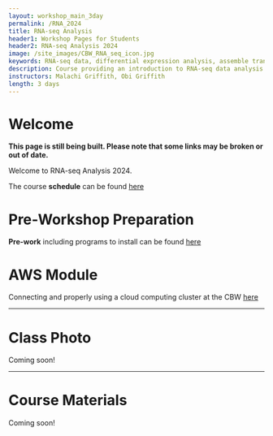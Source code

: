 ```yaml
---
layout: workshop_main_3day
permalink: /RNA_2024
title: RNA-seq Analysis
header1: Workshop Pages for Students
header2: RNA-seq Analysis 2024
image: /site_images/CBW_RNA_seq_icon.jpg
keywords: RNA-seq data, differential expression analysis, assemble transcripts
description: Course providing an introduction to RNA-seq data analysis followed by integrated tutorials demonstrating the use of popular RNA-seq analysis packages.
instructors: Malachi Griffith, Obi Griffith
length: 3 days
---
```


# Welcome <a id="welcome"></a>

**This page is still being built. Please note that some links may be broken or out of date.**

Welcome to RNA-seq Analysis 2024.

The course **schedule** can be found [here](https://bioinformaticsdotca.github.io/RNA_2024_schedule)   

<!-- Meet your **faculty** [here]() -->

# Pre-Workshop Preparation <a id="preworkshop"></a>

**Pre-work** including programs to install can be found [here](https://forms.gle/dXRFV6VRYAvvn3dd7)

# AWS Module <a id="preworkshop"></a>

Connecting and properly using a cloud computing cluster at the CBW [here](https://bioinformaticsdotca.github.io/AWS_2024)

***

# Class Photo

Coming soon!

***

# Course Materials

Coming soon!

<!-- # Day 1 <a id="day1"></a> -->

<!-- ##  Welcome -->

<!-- *<font color="#827e9c">Nia Hughes</font>* -->

<!-- ## Module 1 -->

<!-- *<font color="#827e9c"></font>* -->

<!-- [Module 1 Lecture Slides](https://drive.google.com/file/d/14-PfnpO9_iwklblW5UzoodKjh-ZGkU8y/view?usp=drive_link)  
[Module 1 Mini-Lecture: FASTA/FASTQ/GTF](https://drive.google.com/file/d/1GLAFoz-kFppXvJfFVWUkpIpwOY20xQr5/view?usp=drive_link)  
[Module 1 Mini-Lecture: Indexing](https://drive.google.com/file/d/1bMsufuc8U1rE33Go-ju-yptRJ_xFucoh/view?usp=drive_link)   -->

<!-- ### Module 1 Lab -->
  <!-- [Introduction to Inputs](https://rnabio.org/module-01-inputs/0001/01/01/Intro_to_Inputs/)  
  [Reference Genomes](https://rnabio.org/module-01-inputs/0001/02/01/Reference_Genomes/)  
  [Annotations](https://rnabio.org/module-01-inputs/0001/03/01/Annotations/)  
  [Indexing](https://rnabio.org/module-01-inputs/0001/04/01/Indexing/)  
  [Data](https://rnabio.org/module-01-inputs/0001/05/01/RNAseq_Data/)  
  [Data QC](https://rnabio.org/module-01-inputs/0001/06/01/Pre-alignment_QC/)   -->

<!-- ## Module 2 -->

<!-- *<font color="#827e9c"></font>* -->

<!-- [Module 2 Lecture Slides](https://drive.google.com/file/d/1bNDKXMn-2D7r827tVPWuHzXQjGf5Riz3/view?usp=drive_link)  
[Module 2 Mini-Lecture: Alignment](https://drive.google.com/file/d/1Peti_cc1PFNU27fITqIN-ZVp07VXaIud/view?usp=drive_link)  
[Module 2 Mini-Lecture: Alignment vs. Assembly vs. Pseudoalignment](https://drive.google.com/file/d/17xl5-p-3GRInDrFnHk3btkgk-AqNGUbl/view?usp=drive_link)  
[Module 2 Mini-Lecture: SAM/BAM/BED file formats](https://drive.google.com/file/d/1o0JrSKn6SjyfdvoF2FnNyQDCi-a2Zoim/view?usp=drive_link)  
[Module 2 Mini-Lecture: Alignment QC](https://drive.google.com/file/d/1umG-3EygyD5-XDuERnK6lZaQ0DQ8NFw6/view?usp=drive_link)   -->

<!-- ## Module 2 Lab -->

  <!-- [Introduction to Alignment](https://rnabio.org/module-02-alignment/0002/01/01/Intro_to_Alignment/)  
  [Adapter Trim](https://rnabio.org/module-02-alignment/0002/02/01/Adapter_Trim/)  
  [Alignment](https://rnabio.org/module-02-alignment/0002/03/01/Alignment/)  
  [IGV](https://rnabio.org/module-02-alignment/0002/04/01/IGV/)  
  [Alignment Visualization](https://rnabio.org/module-02-alignment/0002/05/01/Alignment_Visualization/)  
  [Alignment QC](https://rnabio.org/module-02-alignment/0002/06/01/Alignment_QC/)   -->

<!-- ## Optional Team Assignment -->

<!-- [Team Assignment - Alignment](https://rnabio.org/module-02-alignment/0002/07/01/Team_Assignment_Alignment/) -->
<!-- * We will be completing the download and data preprocessing steps today -->

<!-- # Day 2 <a id="day2"></a> -->

<!-- ## Module 3 -->

<!-- [Module 3 Lecture Slides](https://drive.google.com/file/d/1G3HBgpvnRUXqN-kar5FMslunvXqHiArf/view?usp=drive_link)  
[Module 3 Mini-Lecture: Abundance Estimation](https://drive.google.com/file/d/1Sv4_0tXHdigLWpaaU3-epGmVtbzIilz0/view?usp=drive_link)  
[Module 3 Mini-Lecture: HTSeq](https://drive.google.com/file/d/1Jf_wyzsArIVznosXKDLhX4gYin924LXg/view?usp=drive_link)  
[Module 3 Mini-Lecture: Differential Expression](https://drive.google.com/file/d/1TGsNMdKw6OwxN-_I_Xf2-4dQwAhKbsjH/view?usp=sharing)   -->

<!-- ## Module 3 Lab -->

 <!-- [Introduction to Expression Analysis](https://rnabio.org/module-03-expression/0003/01/01/Intro_to_Expression/)  
 [Expression](https://rnabio.org/module-03-expression/0003/02/01/Expression/)  
 [Differential Expression](https://rnabio.org/module-03-expression/0003/03/01/Differential_Expression/)  
 [Ballgown DE Visualization](https://rnabio.org/module-03-expression/0003/04/01/DE_Visualization/)  
 [Batch Correction](https://rnabio.org/module-03-expression/0003/05/01/Batch-Correction/)  
 [DE Pathway Analysis](https://rnabio.org/module-03-expression/0003/06/01/DE_Pathway_Analysis/)   -->

<!-- # Day 3 <a id="day3"></a> -->

<!-- ## Module 4 -->

<!-- [Module 4 Mini-Lecture: Alignment-Free Expression Estimation (Kallisto)](https://drive.google.com/file/d/1P_PZQ9d_TONavatvL5G79VTQm1ooRff8/view?usp=drive_link)   -->

<!-- ### Module 4 Lab -->

<!-- [Introduction to Alignment-Free Analysis](https://rnabio.org/module-04-kallisto/0004/01/01/Intro_to_Alignment_Free/)  
[Alignment-Free Expression Estimation (Kallisto)](https://rnabio.org/module-04-kallisto/0004/02/01/Alignment_Free_Kallisto/)   -->
